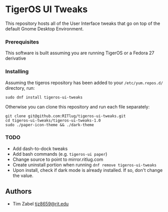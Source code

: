 # TigerOS UI Tweaks
This repository hosts all of the User Interface tweaks that go on top of the default Gnome Desktop Environment.

### Prerequisites
This software is built assuming you are running TigerOS or a Fedora 27 derivative

### Installing
Assuming the tigeros repository has been added to your `/etc/yum.repos.d/` directory, run:
```
sudo dnf install tigeros-ui-tweaks
```
Otherwise you can clone this repository and run each file separately:
```
git clone git@github.com:RITlug/tigeros-ui-tweaks.git
cd tigeros-ui-tweaks/tigeros-ui-tweaks-1.0 
sudo ./paper-icon-theme && ./dark-theme
```

### TODO
* Add dash-to-dock tweaks
* Add bash commands (e.g. `tigeros-ui paper`)
* Change source to point to mirror.ritlug.com
* Create uninstall portion when running `dnf remove tigeros-ui-tweaks`
* Upon install, check if dark mode is already installed. If so, don't change the value.

## Authors
* Tim Zabel <tjz8659@rit.edu>
